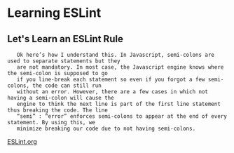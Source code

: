 # Learning ESLint
## Let's Learn an ESLint Rule

```
   Ok here’s how I understand this. In Javascript, semi-colons are used to separate statements but they
   are not mandatory. In most case, the Javascript engine knows where the semi-colon is supposed to go
   if you line-break each statement so even if you forgot a few semi-colons, the code can still run
   without an error. However, there are a few cases in which not having a semi-colon will cause the
   engine to think the next line is part of the first line statement thus breaking the code. The line
   “semi” : “error” enforces semi-colons to appear at the end of every statement. By using this, we
   minimize breaking our code due to not having semi-colons.
```


[ESLint.org](https://eslint.org/docs/latest/rules/semi-style)
